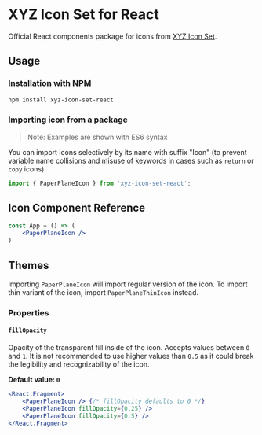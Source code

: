 # XYZ Icon Set for React

Official React components package for icons from [XYZ Icon Set](https://github.com/bartaxyz/xyz-icon-set).

## Usage

### Installation with NPM

```bash
npm install xyz-icon-set-react
```

### Importing icon from a package

> Note: Examples are shown with ES6 syntax

You can import icons selectively by its name with suffix "Icon" (to prevent variable name collisions and misuse of keywords in cases such as `return` or `copy` icons).

```typescript
import { PaperPlaneIcon } from 'xyz-icon-set-react';
```

## Icon Component Reference

```jsx
const App = () => (
    <PaperPlaneIcon />
)
```

## Themes

Importing `PaperPlaneIcon` will import regular version of the icon. To import thin variant of the icon, import `PaperPlaneThinIcon` instead.

### Properties

#### `fillOpacity`

Opacity of the transparent fill inside of the icon. Accepts values between `0` and `1`. It is not recommended to use higher values than `0.5` as it could break the legibility and recognizability of the icon.

**Default value: `0`**

```jsx
<React.Fragment>
    <PaperPlaneIcon /> {/* fillOpacity defaults to 0 */}
    <PaperPlaneIcon fillOpacity={0.25} />
    <PaperPlaneIcon fillOpacity={0.5} />
</React.Fragment>
```

